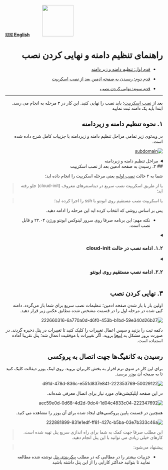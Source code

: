 [**🇺🇸 English**](/manager/wiki/Guide-for-Setting-up-the-Domain-and-Finalizing-the-Installation)&nbsp;&nbsp;&nbsp;&nbsp;&nbsp;&nbsp;&nbsp;&nbsp;&nbsp;&nbsp;<a href="/manager/wiki/%D9%87%D9%85%D9%87-%D8%A2%D9%85%D9%88%D8%B2%D8%B4%E2%80%8C%D9%87%D8%A7-%D9%88-%D9%88%DB%8C%D8%AF%D8%A6%D9%88%D9%87%D8%A7"><img width="100" src="https://github.com/hiddify/hiddify-config/assets/125398461/3704cd84-eee6-4c45-abe7-3c02936bbebb" /></a>
<div dir="rtl" markdown="1">
 
# راهنمای تنظیم دامنه و نهایی کردن نصب
* [قدم اول: تنظیم دامنه و زیر دامنه](/manager/wiki/%D8%B1%D8%A7%D9%87%D9%86%D9%85%D8%A7%DB%8C-%D8%AA%D9%86%D8%B8%DB%8C%D9%85-%D8%AF%D8%A7%D9%85%D9%86%D9%87-%D9%88-%D9%86%D9%87%D8%A7%DB%8C%DB%8C-%DA%A9%D8%B1%D8%AF%D9%86-%D9%86%D8%B5%D8%A8#%DB%B1-%D9%86%D8%AD%D9%88%D9%87-%D8%AA%D9%86%D8%B8%DB%8C%D9%85-%D8%AF%D8%A7%D9%85%D9%86%D9%87-%D9%88-%D8%B2%DB%8C%D8%B1%D8%AF%D8%A7%D9%85%D9%86%D9%87)

* [قدم دوم: رسیدن به صفحه ادمین بعد از نصب اسکریپت](/manager/wiki/%D8%B1%D8%A7%D9%87%D9%86%D9%85%D8%A7%DB%8C-%D8%AA%D9%86%D8%B8%DB%8C%D9%85-%D8%AF%D8%A7%D9%85%D9%86%D9%87-%D9%88-%D9%86%D9%87%D8%A7%DB%8C%DB%8C-%DA%A9%D8%B1%D8%AF%D9%86-%D9%86%D8%B5%D8%A8#%DB%B2-%D8%B1%D8%B3%DB%8C%D8%AF%D9%86-%D8%A8%D9%87-%D8%B5%D9%81%D8%AD%D9%87-%D8%A7%D8%AF%D9%85%DB%8C%D9%86-%D8%A8%D8%B9%D8%AF-%D8%A7%D8%B2-%D9%86%D8%B5%D8%A8-%D8%A7%D8%B3%DA%A9%D8%B1%DB%8C%D9%BE%D8%AA)

* [قدم سوم: نهایی کردن نصب](/manager/wiki/%D8%B1%D8%A7%D9%87%D9%86%D9%85%D8%A7%DB%8C-%D8%AA%D9%86%D8%B8%DB%8C%D9%85-%D8%AF%D8%A7%D9%85%D9%86%D9%87-%D9%88-%D9%86%D9%87%D8%A7%DB%8C%DB%8C-%DA%A9%D8%B1%D8%AF%D9%86-%D9%86%D8%B5%D8%A8#%DB%B3-%D9%86%D9%87%D8%A7%DB%8C%DB%8C-%DA%A9%D8%B1%D8%AF%D9%86-%D9%86%D8%B5%D8%A8)


***


بعد از [نصب اسکریپت](/manager/wiki/Home_fa/#%D8%B1%D8%A7%D9%87%D9%86%D9%85%D8%A7%DB%8C-%D9%86%D8%B5%D8%A8)؛ باید نصب را نهایی کنید. این کار در ۳ مرحله به انجام می رسد. 
ابتدا باید یک دامنه ثبت نمایید


## ۱. نحوه تنظیم دامنه و زیردامنه
در ویدئوی زیر تمامی مراحل تنظیم دامنه و زیردامنه با جزییات کامل شرح داده شده است.

[![subdomain](https://img.youtube.com/vi/l-KKRus2KS0/maxresdefault.jpg)](https://www.youtube.com/watch?v=l-KKRus2KS0)



<details><summary>مراحل تنظیم دامنه و زیردامنه</summary>





* ابتدا وارد [این سایت](https://freedns.afraid.org/signup/?plan=starter) شوید و یک اکانت بسازید (لازم نیست که اطلاعاتتان واقعی باشد فقط ایمیل باید درست باشد)

<div align=center markdown=1>
![221342760-12dc14ed-9a19-45f3-a3f1-bf7d3f969792](https://user-images.githubusercontent.com/125398461/224300370-52b9a063-9265-4ff1-83e7-23970b6a4ecf.png)
</div>
<div dir="rtl" markdown=1>
* ایمیلی که به شما ارسال شده را فعال کنید.
* وارد اکانت ساخته شده شوید و روی [این لینک](https://freedns.afraid.org/domain/registry/) کلیک کنید و یکی از دامین های پابلیک را انتخاب کنید. 
</div>
<div align=center markdown=1>
![Screenshot_20230330_081052](https://user-images.githubusercontent.com/125398461/228731969-b673137a-680e-44ba-a50e-a2156bfae822.png)
</div>



<div dir="rtl" markdown=1>
بهتر هست دامین هایی با پسوند `com`  `net`  `org` را انتخاب کنید.
- آی پی سرور و نام مورد نظر خود را در آن قرار دهید.

</div>

<div align=center markdown=1>
![221343189-1fe98d0d-7f05-4639-9b51-fb6926f76f2b](https://user-images.githubusercontent.com/125398461/224301533-6743a65d-e45f-475c-a94d-7b6c428ffd84.png)
</div>





<div dir="rtl" markdown=1>
* زیر دامنه ایجاد شده را کپی کنید.

> این مراحل صرفا برای دامنه دایرکت بود اگر می خواهید درباره نحوه ثبت دامنه های مختلف بدانید؛ [اینجا](/manager/wiki/%D8%A7%D9%86%D9%88%D8%A7%D8%B9-%D8%AF%D8%A7%D9%85%D9%86%D9%87-%D9%88-%D9%86%D8%AD%D9%88%D9%87-%D8%AB%D8%A8%D8%AA-%E2%80%8C%D8%A2%D9%86%E2%80%8C%D9%87%D8%A7) کلیک کنید.


</div>

</details>

<div dir="rtl" markdown=1>
## ۲. رسیدن به صفحه ادمین بعد از نصب اسکریپت

 شما به ۲ حالت [نصب اولیه](/manager/wiki/Home_fa/#%D8%B1%D8%A7%D9%87%D9%86%D9%85%D8%A7%DB%8C-%D9%86%D8%B5%D8%A8) یعنی مرحله اسکریپت را انجام داده اید؛ 

> یا از طریق اسکریپت نصب سریع در دیتاسنترهای معروف (cloud-init) جلو رفته اید؛

> یا اسکریپت نصب مستقیم روی ابونتو با ssh را اجرا کرده اید؛
 
پس بر اساس روشی که انتخاب کرده اید این مرحله را ادامه دهید.

* نکته مهم: این برنامه صرفا روی سرور لینوکس ابونتو ورژن ۲۲.۰۴ و قابل نصب است.

<details><summary><h3> ۱.۲. ادامه نصب در حالت cloud-init </h3></summary>
اگر از اسکریپت های نصب برای کلاد cloud-init که برای دیتاسنترهای معروف مث Hetzner, Vultr و ... استفاده نموده اید؛ بنابراین در این صورت یک لینک موقت (اعتبار یک ساعت) برای شما ساخته می شود. 


#### برای رسیدن به لینک موقت چه کار کنیم؟

  حداقل ۱۰ دقیقه  صبر کنید. سپس آدرس آی پی را در مرورگر خود باز کنید. آی پی یک عدد۴ بخشی هست که با `.` جدا شده است.



<div dir="ltr" markdown=1>
`http://ip`

</div>

<div dir="rtl" markdown="1">

به عنوان مثال اگر آی پی شما 1.1.1.1 است شما باید آدرس زیر را در مرورگرتان وارد کنید:

</div>

<div dir="ltr" markdown=1>
`http://1.1.1.1`

</div>

<div align=center markdown=1>
![Screenshot_20230325_144941](https://user-images.githubusercontent.com/125398461/228808077-f362e8b4-6058-4d36-a87b-d514f53afeb5.png)
</div>
<div dir="rtl" markdown="1">
توجه داشته باشید این آدرس فقط یک ساعت فعال هست و بعد از آن غیر فعال می‌شود.

از طریق لینک یکبار مصرف با کلیک روی here به صفحه ادمین می رسید.

</div>

</details>

<details dir="rtl"><summary><h3> ۲.۲. ادامه نصب مستقیم روی ابونتو</h3></summary>

اگر از روش نصب روی ابونتو استفاده کرده باشید؛ در پایان نصب لینک‌های ادمین برای شما تولید می شوند. دقت کنید لینک ادمین طبق فرمت مناسب باشد. [اطلاعات بیشتر](/manager/wiki/%D9%81%D8%B1%D9%85%D8%AA-%D8%B5%D8%AD%DB%8C%D8%AD-%D9%84%DB%8C%D9%86%DA%A9-%D8%A7%D8%AF%D9%85%DB%8C%D9%86)

لینک را در مرورگر باز کنید تا وارد صفحه ادمین شوید.


</details>

## ۳. نهایی کردن نصب

اولین بار با باز شدن صفحه ادمین؛ تنظیمات نصب سریع برای شما باز می‌گردد. 
دامنه کپی شده در مرحله اول را در قسمت مشخص شده مطابق عکس زیر قرار دهید.

![222660316-6a770a0d-d6f0-453b-b1bd-59e340d26b27](https://user-images.githubusercontent.com/125398461/224301379-cb1a7c97-17b8-4a01-b3eb-b3a4d63a365a.png)

دکمه ثبت را بزنید و سپس اعمال تغییرات را کلیک کنید تا تغییرات در پنل ذخیره گردند. در صورت بروز مشکل به [اینجا](/manager/wiki/نحوه-پیکربندی-پنل-هیدیفای#%D8%A7%D8%B9%D9%85%D8%A7%D9%84-%D8%AA%D8%BA%DB%8C%DB%8C%D8%B1%D8%A7%D8%AA) بروید. اگر تغییرات با موفقیت اعمال شد؛ پنل تقریبا آماده استفاده است. 

## رسیدن به کانفیگ‌ها جهت اتصال به پروکسی

برای این کار در منوی نرم افزار به بخش کاربران بروید. روی لینک یوزر دیفالت کلیک کنید تا به صفحه آن یوزر برسید.

![222353769-50029122-d91d-478d-836c-e551d837e841](https://user-images.githubusercontent.com/125398461/224304945-00495700-8e13-4a82-b9af-a66cdec1c9e3.png)

در این صفحه اپلیکیشن‌های مورد نیاز برای اتصال معرفی شده‌اند.


![222347692-aec59e0d-0d68-4d2d-9dc4-1d04c4833c04](https://user-images.githubusercontent.com/125398461/224305814-bdd78d4b-9da1-462d-b164-e279bd904837.png)

همچنین در قسمت پایین پروکسی‌های ایجاد شده برای آن یوزر را مشاهده می کنید.

![222881899-831e1edf-ff81-427c-b5ba-03e7b333c46a](https://user-images.githubusercontent.com/125398461/224305838-a01795d8-d217-4760-bf22-87b2c7dcb5f7.png)

> این مطلب صرفا جهت کمک به شما برای راه اندازی سریع پنل تهیه شده است. کارهای خیلی زیادی می توانید با این پنل انجام دهید.


> پیشنهاد می‌شود:

 * جزییات بیشتر را در مطالبی که در مطلب [پیکربندی پنل](/manager/wiki/%D9%86%D8%AD%D9%88%D9%87-%D9%BE%DB%8C%DA%A9%D8%B1%D8%A8%D9%86%D8%AF%DB%8C-%D9%BE%D9%86%D9%84-%D9%87%DB%8C%D8%AF%DB%8C%D9%81%D8%A7%DB%8C) نوشته شده مطالعه نمایید تا بتوانید حداکثر کارایی را از این پنل داشته باشید


</div>